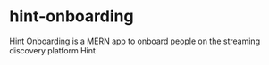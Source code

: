 # hint-onboarding
Hint Onboarding is a MERN app to onboard people on the streaming discovery platform Hint
